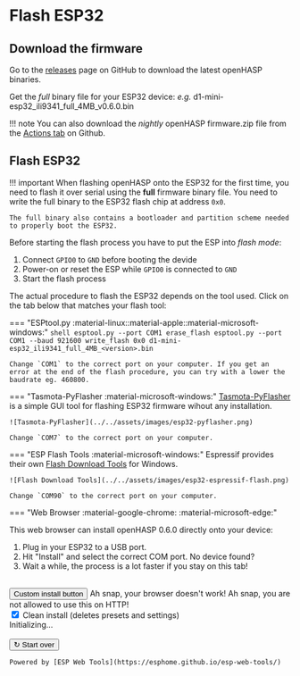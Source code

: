 # Flash ESP32

## Download the firmware

Go to the [releases](https://github.com/HASwitchPlate/openHASP/releases) page on GitHub to download the latest openHASP binaries.

Get the *full* binary file for your ESP32 device: *e.g.* d1-mini-esp32_ili9341_full_4MB_v0.6.0.bin

!!! note
    You can also download the *nightly* openHASP firmware.zip file from the [Actions tab](https://github.com/HASwitchPlate/openHASP/actions) on Github.


## Flash ESP32

!!! important
    When flashing openHASP onto the ESP32 for the first time, you need to flash it over serial using the **full** firmware binary file.
    You need to write the full binary to the ESP32 flash chip at address `0x0`.

    The full binary also contains a bootloader and partition scheme needed to properly boot the ESP32.

Before starting the flash process you have to put the ESP into *flash mode*:

1. Connect `GPIO0` to `GND` before booting the devide
2. Power-on or reset the ESP while `GPIO0` is connected to `GND`
3. Start the flash process

The actual procedure to flash the ESP32 depends on the tool used. Click on the tab below that matches your flash tool:

=== "ESPtool.py :material-linux::material-apple::material-microsoft-windows:"
    ```shell
    esptool.py --port COM1 erase_flash
    esptool.py --port COM1 --baud 921600 write_flash 0x0 d1-mini-esp32_ili9341_full_4MB_<version>.bin
    ```

    Change `COM1` to the correct port on your computer. If you get an error at the end of the flash procedure, you can try with a lower the baudrate eg. 460800.

=== "Tasmota-PyFlasher :material-microsoft-windows:"
    [Tasmota-PyFlasher](https://github.com/tasmota/tasmota-pyflasher/releases/tag/1.0) is a simple GUI tool for flashing ESP32 firmware wihout any installation.

    ![Tasmota-PyFlasher](../../assets/images/esp32-pyflasher.png)

    Change `COM7` to the correct port on your computer.

=== "ESP Flash Tools :material-microsoft-windows:"
    Espressif provides their own [Flash Download Tools](https://www.espressif.com/en/support/download/other-tools) for Windows.

    ![Flash Download Tools](../../assets/images/esp32-espressif-flash.png)

    Change `COM90` to the correct port on your computer.

=== "Web Browser :material-google-chrome: :material-microsoft-edge:"
    <div id="flasher">
        This web browser can install openHASP 0.6.0 directly onto your device: 
        <ol>
            <li>Plug in your ESP32 to a USB port.</li>
            <li id="coms">Hit "Install" and select the correct COM port. <a onclick="showSerialHelp()">No device found?</a>
            </li>
            <li>Wait a while, the process is a lot faster if you stay on this tab!</li>
        </ol><br>
        <div class="container inst-button">
            <esp-web-install-button id="inst" manifest="../../assets/json/manifest.json" hide-progress erase-first>
                <button class="md-button md-button--primary" slot="activate">Custom install button</button>
                <span slot="unsupported">Ah snap, your browser doesn't work!</span>
                <span slot="not-allowed">Ah snap, you are not allowed to use this on HTTP!</span>
            </esp-web-install-button><br>
            <input type="checkbox" id="erase" name="erase" onchange="toggleErase()" checked>
            <label for="erase"> Clean install (deletes presets and settings)</label><br>
        </div>
        <div class="container log">
            <span class="info-top" id="state">Initializing...</span>
            <span class="info-top" id="progress"></span><br>
            <div id="bar">
                <div id="bar-inner"></div>
            </div>
            <span class="info-bot" id="env">&nbsp;</span>
            <span class="info-bot" id="extra">&nbsp;</span>
        </div>
        <div class="container" id="reset-button">
            <button class="md-button md-button--primary" onclick="reset()">&#8635; Start over</button>
        </div>
    </div>


    Powered by [ESP Web Tools](https://esphome.github.io/esp-web-tools/)
